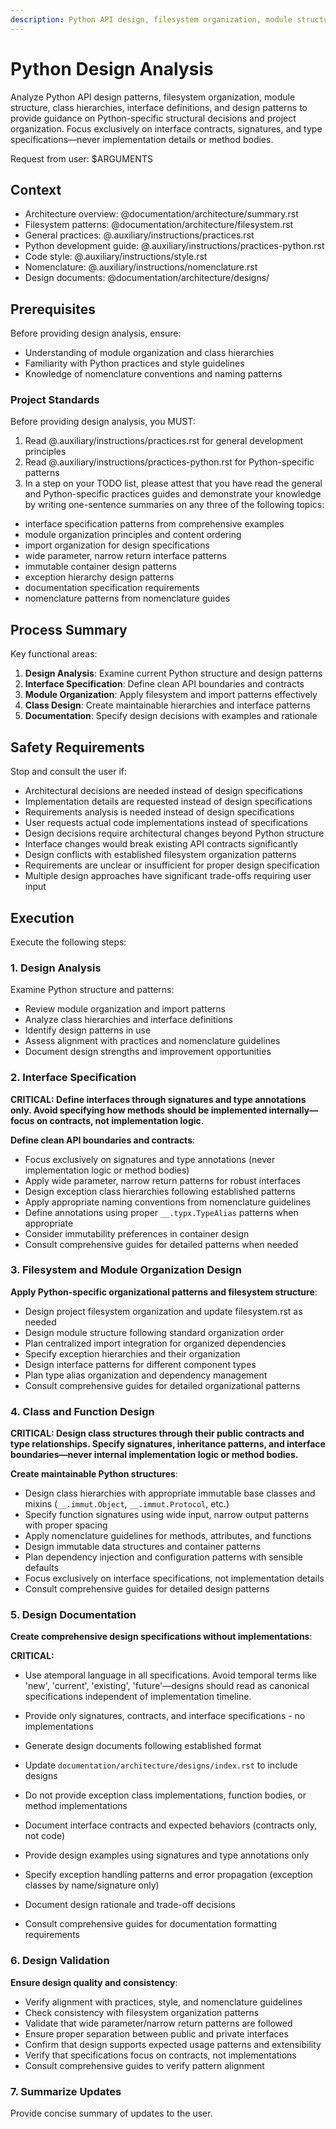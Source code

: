 ```yaml
---
description: Python API design, filesystem organization, module structure, and interface specifications
---
```


# Python Design Analysis

Analyze Python API design patterns, filesystem organization, module structure, class hierarchies, interface definitions, and design patterns to provide guidance on Python-specific structural decisions and project organization. Focus exclusively on interface contracts, signatures, and type specifications—never implementation details or method bodies.

Request from user: $ARGUMENTS

## Context

- Architecture overview: @documentation/architecture/summary.rst
- Filesystem patterns: @documentation/architecture/filesystem.rst
- General practices: @.auxiliary/instructions/practices.rst
- Python development guide: @.auxiliary/instructions/practices-python.rst
- Code style: @.auxiliary/instructions/style.rst
- Nomenclature: @.auxiliary/instructions/nomenclature.rst
- Design documents: @documentation/architecture/designs/

## Prerequisites

Before providing design analysis, ensure:
- Understanding of module organization and class hierarchies
- Familiarity with Python practices and style guidelines
- Knowledge of nomenclature conventions and naming patterns

### Project Standards

Before providing design analysis, you MUST:
1. Read @.auxiliary/instructions/practices.rst for general development principles
2. Read @.auxiliary/instructions/practices-python.rst for Python-specific patterns
3. In a step on your TODO list, please attest that you have read the general and Python-specific practices guides and demonstrate your knowledge by writing one-sentence summaries on any three of the following topics:

- interface specification patterns from comprehensive examples
- module organization principles and content ordering
- import organization for design specifications
- wide parameter, narrow return interface patterns
- immutable container design patterns
- exception hierarchy design patterns
- documentation specification requirements
- nomenclature patterns from nomenclature guides

## Process Summary

Key functional areas:
1. **Design Analysis**: Examine current Python structure and design patterns
2. **Interface Specification**: Define clean API boundaries and contracts
3. **Module Organization**: Apply filesystem and import patterns effectively
4. **Class Design**: Create maintainable hierarchies and interface patterns
5. **Documentation**: Specify design decisions with examples and rationale

## Safety Requirements

Stop and consult the user if:
- Architectural decisions are needed instead of design specifications
- Implementation details are requested instead of design specifications
- Requirements analysis is needed instead of design specifications
- User requests actual code implementations instead of specifications
- Design decisions require architectural changes beyond Python structure
- Interface changes would break existing API contracts significantly
- Design conflicts with established filesystem organization patterns
- Requirements are unclear or insufficient for proper design specification
- Multiple design approaches have significant trade-offs requiring user input

## Execution

Execute the following steps:

### 1. Design Analysis
Examine Python structure and patterns:
- Review module organization and import patterns
- Analyze class hierarchies and interface definitions
- Identify design patterns in use
- Assess alignment with practices and nomenclature guidelines
- Document design strengths and improvement opportunities

### 2. Interface Specification

**CRITICAL: Define interfaces through signatures and type annotations only. Avoid specifying how methods should be implemented internally—focus on contracts, not implementation logic.**

**Define clean API boundaries and contracts**:
- Focus exclusively on signatures and type annotations (never implementation logic or method bodies)
- Apply wide parameter, narrow return patterns for robust interfaces
- Design exception class hierarchies following established patterns
- Apply appropriate naming conventions from nomenclature guidelines
- Define annotations using proper `__.typx.TypeAlias` patterns when appropriate
- Consider immutability preferences in container design
- Consult comprehensive guides for detailed patterns when needed

### 3. Filesystem and Module Organization Design

**Apply Python-specific organizational patterns and filesystem structure**:
- Design project filesystem organization and update filesystem.rst as needed
- Design module structure following standard organization order
- Plan centralized import integration for organized dependencies
- Specify exception hierarchies and their organization
- Design interface patterns for different component types
- Plan type alias organization and dependency management
- Consult comprehensive guides for detailed organizational patterns

### 4. Class and Function Design

**CRITICAL: Design class structures through their public contracts and type relationships. Specify signatures, inheritance patterns, and interface boundaries—never internal implementation logic or method bodies.**

**Create maintainable Python structures**:
- Design class hierarchies with appropriate immutable base classes and mixins (`__.immut.Object`, `__.immut.Protocol`, etc.)
- Specify function signatures using wide input, narrow output patterns with proper spacing
- Apply nomenclature guidelines for methods, attributes, and functions
- Design immutable data structures and container patterns
- Plan dependency injection and configuration patterns with sensible defaults
- Focus exclusively on interface specifications, not implementation details
- Consult comprehensive guides for detailed design patterns

### 5. Design Documentation

**Create comprehensive design specifications without implementations**:

**CRITICAL:**
- Use atemporal language in all specifications. Avoid temporal terms like 'new', 'current', 'existing', 'future'—designs should read as canonical specifications independent of implementation timeline.
- Provide only signatures, contracts, and interface specifications - no implementations

- Generate design documents following established format
- Update `documentation/architecture/designs/index.rst` to include designs
- Do not provide exception class implementations, function bodies, or method implementations
- Document interface contracts and expected behaviors (contracts only, not code)
- Provide design examples using signatures and type annotations only
- Specify exception handling patterns and error propagation (exception classes by name/signature only)
- Document design rationale and trade-off decisions
- Consult comprehensive guides for documentation formatting requirements

### 6. Design Validation

**Ensure design quality and consistency**:
- Verify alignment with practices, style, and nomenclature guidelines
- Check consistency with filesystem organization patterns
- Validate that wide parameter/narrow return patterns are followed
- Ensure proper separation between public and private interfaces
- Confirm that design supports expected usage patterns and extensibility
- Verify that specifications focus on contracts, not implementations
- Consult comprehensive guides to verify pattern alignment

### 7. Summarize Updates
Provide concise summary of updates to the user.
